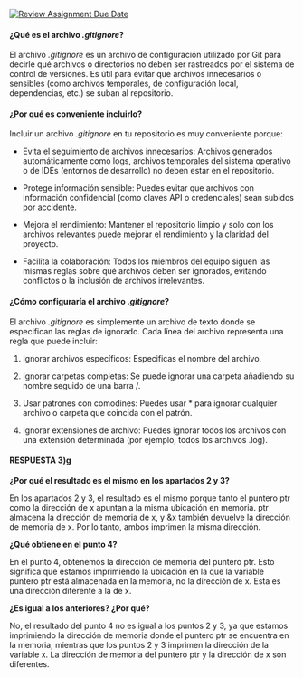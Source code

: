 [![Review Assignment Due Date](https://classroom.github.com/assets/deadline-readme-button-22041afd0340ce965d47ae6ef1cefeee28c7c493a6346c4f15d667ab976d596c.svg)](https://classroom.github.com/a/kl-E8VQf)

#### ¿Qué es el archivo _.gitignore_?
El archivo _.gitignore_ es un archivo de configuración utilizado por Git para decirle qué archivos o directorios no deben ser rastreados por el sistema de control de versiones. Es útil para evitar que archivos innecesarios o sensibles (como archivos temporales, de configuración local, dependencias, etc.) se suban al repositorio.

#### ¿Por qué es conveniente incluirlo?
Incluir un archivo _.gitignore_ en tu repositorio es muy conveniente porque:

- Evita el seguimiento de archivos innecesarios: Archivos generados automáticamente como logs, archivos temporales del sistema operativo o de IDEs (entornos de desarrollo) no deben estar en el repositorio.

- Protege información sensible: Puedes evitar que archivos con información confidencial (como claves API o credenciales) sean subidos por accidente.

- Mejora el rendimiento: Mantener el repositorio limpio y solo con los archivos relevantes puede mejorar el rendimiento y la claridad del proyecto.

- Facilita la colaboración: Todos los miembros del equipo siguen las mismas reglas sobre qué archivos deben ser ignorados, evitando conflictos o la inclusión de archivos irrelevantes.

#### ¿Cómo configuraría el archivo _.gitignore_?
El archivo _.gitignore_ es simplemente un archivo de texto donde se especifican las reglas de ignorado. Cada línea del archivo representa una regla que puede incluir:

1. Ignorar archivos específicos: Especificas el nombre del archivo.

2. Ignorar carpetas completas: Se puede ignorar una carpeta añadiendo su nombre seguido de una barra /.

3. Usar patrones con comodines: Puedes usar * para ignorar cualquier archivo o carpeta que coincida con el patrón.

3. Ignorar extensiones de archivo: Puedes ignorar todos los archivos con una extensión determinada (por ejemplo, todos los archivos .log).

#### RESPUESTA 3)g
**¿Por qué el resultado es el mismo en los apartados 2 y 3?** <br>

En los apartados 2 y 3, el resultado es el mismo porque tanto el puntero ptr como la dirección de x apuntan a la misma ubicación en memoria. ptr almacena la dirección de memoria de x, y &x también devuelve la dirección de memoria de x. Por lo tanto, ambos imprimen la misma dirección. <br>

**¿Qué obtiene en el punto 4?** <br>

En el punto 4, obtenemos la dirección de memoria del puntero ptr. Esto significa que estamos imprimiendo la ubicación en la que la variable puntero ptr está almacenada en la memoria, no la dirección de x. Esta es una dirección diferente a la de x.

**¿Es igual a los anteriores? ¿Por qué?** <br>

No, el resultado del punto 4 no es igual a los puntos 2 y 3, ya que estamos imprimiendo la dirección de memoria donde el puntero ptr se encuentra en la memoria, mientras que los puntos 2 y 3 imprimen la dirección de la variable x. La dirección de memoria del puntero ptr y la dirección de x son diferentes.

